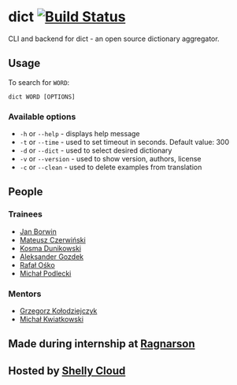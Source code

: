 # dict [![Build Status](https://secure.travis-ci.org/Ragnarson/dict-gem.png?branch=master)](http://travis-ci.org/Ragnarson/dict-gem)
CLI and backend for dict - an open source dictionary aggregator.

## Usage ##
To search for `WORD`:

    dict WORD [OPTIONS]

### Available options ###

  - `-h` or `--help` 	- displays help message
  - `-t` or `--time` 	- used to set timeout in seconds. Default value: 300
  - `-d` or `--dict` 	- used to select desired dictionary
  - `-v` or `--version`	- used to show version, authors, license
  - `-c` or `--clean`	- used to delete examples from translation



## People

### Trainees
- [Jan Borwin](https://github.com/janiuuuu)
- [Mateusz Czerwiński](https://github.com/mrfustrr)
- [Kosma Dunikowski](https://github.com/kdunee)
- [Aleksander Gozdek](https://github.com/alexgozdek)
- [Rafał Ośko](https://github.com/rekosko)
- [Michał Podlecki](https://github.com/michalpodlecki)

### Mentors
- [Grzegorz Kołodziejczyk](https://github.com/grk)
- [Michał Kwiatkowski](https://github.com/mkwiatkowski)

## Made during internship at [Ragnarson](http://ragnarson.com/)

## Hosted by [Shelly Cloud](https://shellycloud.com/)